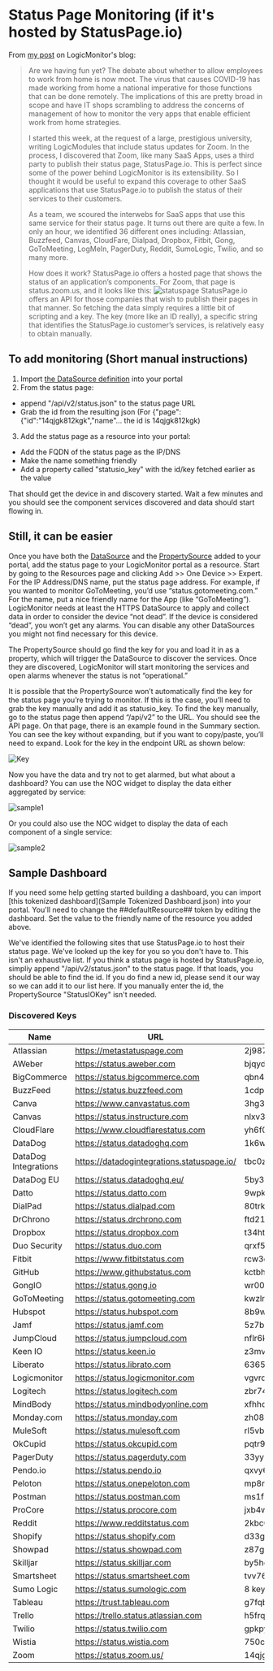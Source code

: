 # Status Page Monitoring (if it's hosted by StatusPage.io)

From [my post](https://www.logicmonitor.com/blog/remote-monitoring-third-party-status-pages) on LogicMonitor's blog:

>Are we having fun yet? The debate about whether to allow employees to work from home is now moot. The virus that causes COVID-19 has made working from home a national imperative for those functions that can be done remotely. The implications of this are pretty broad in scope and have IT shops scrambling to address the concerns of management of how to monitor the very apps that enable efficient work from home strategies.
>
>I started this week, at the request of a large, prestigious university, writing LogicModules that include status updates for Zoom. In the process, I discovered that Zoom, like many SaaS Apps, uses a third party to publish their status page, StatusPage.io. This is perfect since some of the power behind LogicMonitor is its extensibility. So I thought it would be useful to expand this coverage to other SaaS applications that use StatusPage.io to publish the status of their services to their customers.
>
>As a team, we scoured the interwebs for SaaS apps that use this same service for their status page. It turns out there are quite a few. In only an hour, we identified 36 different ones including: Atlassian, Buzzfeed, Canvas, CloudFare, Dialpad, Dropbox, Fitbit, Gong, GoToMeeting, LogMeIn, PagerDuty, Reddit, SumoLogic, Twilio, and so many more.
>
>How does it work? StatusPage.io offers a hosted page that shows the status of an application’s components. For Zoom, that page is status.zoom.us, and it looks like this:
![statuspage](images/statuspageraw.png "Zoom's status page")
>StatusPage.io offers an API for those companies that wish to publish their pages in that manner. So fetching the data simply requires a little bit of scripting and a key. The key (more like an ID really), a specific string that identifies the StatusPage.io customer’s services, is relatively easy to obtain manually.

## To add monitoring (Short manual instructions)
1. Import [the DataSource definition](StatusIOServiceStatus/StatusIOServiceStatus.xml) into your portal
2. From the status page:
  * append "/api/v2/status.json" to the status page URL
  * Grab the id from the resulting json (For {"page":{"id":"14qjgk812kgk","name"... the id is 14qjgk812kgk)
3. Add the status page as a resource into your portal:
  * Add the FQDN of the status page as the IP/DNS
  * Make the name something friendly
  * Add a property called "statusio_key" with the id/key fetched earlier as the value

That should get the device in and discovery started. Wait a few minutes and you should see the component services discovered and data should start flowing in.

## Still, it can be easier
Once you have both the [DataSource](StatusIOServiceStatus/StatusIOServiceStatus.xml) and the [PropertySource](StatusIOKey/StatusIOKey.json) added to your portal, add the status page to your LogicMonitor portal as a resource. Start by going to the Resources page and clicking Add >> One Device >> Expert. For the IP Address/DNS name, put the status page address. For example, if you wanted to monitor GoToMeeting, you’d use “status.gotomeeting.com.”  For the name, put a nice friendly name for the App (like “GoToMeeting”). LogicMonitor needs at least the HTTPS DataSource to apply and collect data in order to consider the device “not dead”. If the device is considered “dead”, you won’t get any alarms. You can disable any other DataSources you might not find necessary for this device.

The PropertySource should go find the key for you and load it in as a property, which will trigger the DataSource to discover the services. Once they are discovered, LogicMonitor will start monitoring the services and open alarms whenever the status is not “operational.”

It is possible that the PropertySource won’t automatically find the key for the status page you’re trying to monitor. If this is the case, you’ll need to grab the key manually and add it as statusio_key. To find the key manually, go to the status page then append “/api/v2” to the URL. You should see the API page. On that page, there is an example found in the Summary section. You can see the key without expanding, but if you want to copy/paste, you’ll need to expand. Look for the key in the endpoint URL as shown below:

![Key](images/statuspage.png "Key retrieval from the status page")

Now you have the data and try not to get alarmed, but what about a dashboard? You can use the NOC widget to display the data either aggregated by service:

![sample1](images/widget1.png "Example widget")

Or you could also use the NOC widget to display the data of each component of a single service:

![sample2](images/widget2.png "Example widget")

## Sample Dashboard
If you need some help getting started building a dashboard, you can import [this tokenized dashboard](Sample Tokenized Dashboard.json) into your portal. You'll need to change the ##defaultResource## token by editing the dashboard. Set the value to the friendly name of the resource you added above.

We've identified the following sites that use StatusPage.io to host their status page. We've looked up the key for you so you don't have to. This isn't an exhaustive list. If you think a status page is hosted by StatusPage.io, simpliy append "/api/v2/status.json" to the status page. If that loads, you should be able to find the id. If you do find a new id, please send it our way so we can add it to our list here. If you manually enter the id, the PropertySource "StatusIOKey" isn't needed.
### Discovered Keys
|Name|URL|Key|
|---|---|---|
|Atlassian|https://metastatuspage.com|2j98763l56x|
|AWeber|https://status.aweber.com|bjqyd6ttxjk7|
|BigCommerce|https://status.bigcommerce.com|qbn4dyd29jby|
|BuzzFeed|https://status.buzzfeed.com|1cdp54tg9bv9|
|Canva|https://www.canvastatus.com|3hg3yf1shl9k|
|Canvas|https://status.instructure.com|nlxv32btr6v7|
|CloudFlare|https://www.cloudflarestatus.com|yh6f0r4529hb|
|DataDog|https://status.datadoghq.com|1k6wzpspjf99|
|DataDog Integrations|https://datadogintegrations.statuspage.io/|tbc0zy2gb6bf|
|DataDog EU|https://status.datadoghq.eu/|5by3sysm209d|
|Datto|https://status.datto.com|9wpk4y80vt4s|
|DialPad|https://status.dialpad.com|80trk830s0hg|
|DrChrono|https://status.drchrono.com|ftd21120x69r|
|Dropbox|https://status.dropbox.com|t34htyd6jblf|
|Duo Security|https://status.duo.com|qrxf5mzbrsxw|
|Fitbit|https://www.fitbitstatus.com|rcw3d4yzqkqg|
|GitHub|https://www.githubstatus.com|kctbh9vrtdwd|
|GongIO|https://status.gong.io|wr00cbpjhn6r|
|GoToMeeting|https://status.gotomeeting.com|kwzln7bn4hg8|
|Hubspot|https://status.hubspot.com|8b9w1wwq3g7d|
|Jamf|https://status.jamf.com|5z7bmx2nb2yj|
|JumpCloud|https://status.jumpcloud.com|nflr6k3n1c0h|
|Keen IO|https://status.keen.io|z3mvdbpvy7yh|
|Liberato|https://status.librato.com|636574ls1dpd|
|Logicmonitor|https://status.logicmonitor.com|vgvrd21p58vb|
|Logitech|https://status.logitech.com|zbr74ch8kcdy|
|MindBody|https://status.mindbodyonline.com|xfhhcblmbpbd|
|Monday.com|https://status.monday.com|zh081jts88wj|
|MuleSoft|https://status.mulesoft.com|rl5vblzz3gbw|
|OkCupid|https://status.okcupid.com|pqtr9kytt07d|
|PagerDuty|https://status.pagerduty.com|33yy6hwxnwr3|
|Pendo.io|https://status.pendo.io|qxvy69hcwh22|
|Peloton|https://status.onepeloton.com|mp8rwtf7yt9p|
|Postman|https://status.postman.com|ms1frkqnsp7r|
|ProCore|https://status.procore.com|jxb4w0vdl2tv|
|Reddit|https://www.redditstatus.com|2kbc0d48tv3j|
|Shopify|https://status.shopify.com|d33g96wd23dd|
|Showpad|https://status.showpad.com|z87gt5b68cql|
|Skilljar|https://status.skilljar.com|by5hq8p4g556|
|Smartsheet|https://status.smartsheet.com|tvv76p250rdk|
|Sumo Logic|https://status.sumologic.com|8 keys|
|Tableau|https://trust.tableau.com|g7fqbfflg42q|
|Trello|https://trello.status.atlassian.com|h5frqhb041yq|
|Twilio|https://status.twilio.com|gpkpyklzq55q|
|Wistia|https://status.wistia.com|750cwd148kqj|
|Zoom|https://status.zoom.us/|14qjgk812kgk|
